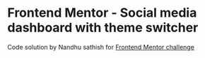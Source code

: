 # Frontend Mentor - Social media dashboard with theme switcher

Code solution by Nandhu sathish for [Frontend Mentor challenge](https://www.frontendmentor.io/challenges/social-media-dashboard-with-theme-switcher-6oY8ozp_H)
